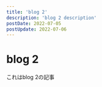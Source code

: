 ```yaml
---
title: 'blog 2'
description: 'blog 2 description'
postDate: 2022-07-05
postUpdate: 2022-07-06
---
```

# blog 2

これはblog 2の記事